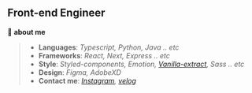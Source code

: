 ## Front-end Engineer

📌 **about me**

> * **Languages**: _Typescript, Python, Java .. etc_
> * **Frameworks**: _React, Next, Express .. etc_
> * **Style**: _Styled-components, Emotion, [Vanilla-extract](https://velog.io/@goolgae/vanilla-extract), Sass .. etc_
> * **Design**: _Figma, AdobeXD_
> * **Contact me**: _[Instagram](https://www.instagram.com/su_un_woo/), [velog](https://velog.io/@goolgae)_
